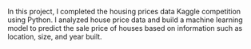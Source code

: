 In this project, I completed the housing prices data Kaggle competition using Python. I analyzed house price data and build a machine learning model to predict the sale price of houses based on information such as location, size, and year built.
